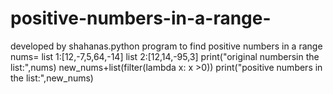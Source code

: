 # positive-numbers-in-a-range-
developed by shahanas.python program to find positive numbers in a range
nums= list 1:[12,-7,5,64,-14]
      list 2:[12,14,-95,3]
print("original numbersin the list:",nums)
new_nums+list(filter(lambda x: x >0))
print("positive numbers in the list:",new_nums)
